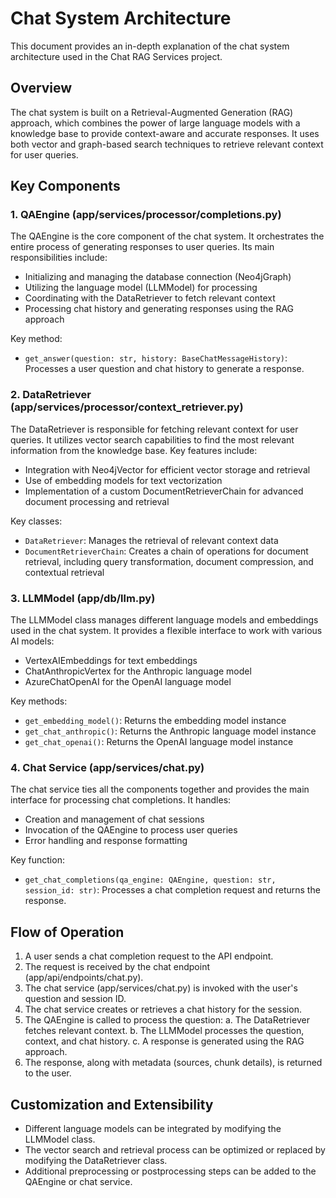 # Chat System Architecture

This document provides an in-depth explanation of the chat system architecture used in the Chat RAG Services project.

## Overview

The chat system is built on a Retrieval-Augmented Generation (RAG) approach, which combines the power of large language models with a knowledge base to provide context-aware and accurate responses. It uses both vector and graph-based search techniques to retrieve relevant context for user queries.

## Key Components

### 1. QAEngine (app/services/processor/completions.py)

The QAEngine is the core component of the chat system. It orchestrates the entire process of generating responses to user queries. Its main responsibilities include:

- Initializing and managing the database connection (Neo4jGraph)
- Utilizing the language model (LLMModel) for processing
- Coordinating with the DataRetriever to fetch relevant context
- Processing chat history and generating responses using the RAG approach

Key method:
- `get_answer(question: str, history: BaseChatMessageHistory)`: Processes a user question and chat history to generate a response.

### 2. DataRetriever (app/services/processor/context_retriever.py)

The DataRetriever is responsible for fetching relevant context for user queries. It utilizes vector search capabilities to find the most relevant information from the knowledge base. Key features include:

- Integration with Neo4jVector for efficient vector storage and retrieval
- Use of embedding models for text vectorization
- Implementation of a custom DocumentRetrieverChain for advanced document processing and retrieval

Key classes:
- `DataRetriever`: Manages the retrieval of relevant context data
- `DocumentRetrieverChain`: Creates a chain of operations for document retrieval, including query transformation, document compression, and contextual retrieval

### 3. LLMModel (app/db/llm.py)

The LLMModel class manages different language models and embeddings used in the chat system. It provides a flexible interface to work with various AI models:

- VertexAIEmbeddings for text embeddings
- ChatAnthropicVertex for the Anthropic language model
- AzureChatOpenAI for the OpenAI language model

Key methods:
- `get_embedding_model()`: Returns the embedding model instance
- `get_chat_anthropic()`: Returns the Anthropic language model instance
- `get_chat_openai()`: Returns the OpenAI language model instance

### 4. Chat Service (app/services/chat.py)

The chat service ties all the components together and provides the main interface for processing chat completions. It handles:

- Creation and management of chat sessions
- Invocation of the QAEngine to process user queries
- Error handling and response formatting

Key function:
- `get_chat_completions(qa_engine: QAEngine, question: str, session_id: str)`: Processes a chat completion request and returns the response.

## Flow of Operation

1. A user sends a chat completion request to the API endpoint.
2. The request is received by the chat endpoint (app/api/endpoints/chat.py).
3. The chat service (app/services/chat.py) is invoked with the user's question and session ID.
4. The chat service creates or retrieves a chat history for the session.
5. The QAEngine is called to process the question:
   a. The DataRetriever fetches relevant context.
   b. The LLMModel processes the question, context, and chat history.
   c. A response is generated using the RAG approach.
6. The response, along with metadata (sources, chunk details), is returned to the user.

## Customization and Extensibility

- Different language models can be integrated by modifying the LLMModel class.
- The vector search and retrieval process can be optimized or replaced by modifying the DataRetriever class.
- Additional preprocessing or postprocessing steps can be added to the QAEngine or chat service.
